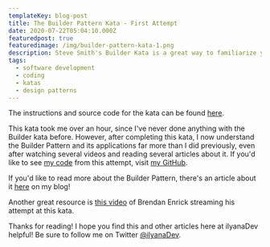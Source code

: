 ```yaml
---
templateKey: blog-post
title: The Builder Pattern Kata - First Attempt
date: 2020-07-22T05:04:10.000Z
featuredpost: true
featuredimage: /img/builder-pattern-kata-1.png
description: Steve Smith's Builder Kata is a great way to familiarize yourself with the Builder Pattern or to practice it if you've used it before.
tags:
  - software development
  - coding
  - katas
  - design patterns
---
```


The instructions and source code for the kata can be found [here](https://github.com/ardalis/BuilderTestSample).

This kata took me over an hour, since I've never done anything with the Builder kata before. However, after completing this kata, I now understand the Builder Pattern and its applications far more than I did previously, even after watching several videos and reading several articles about it. If you'd like to see [my code](https://github.com/ilyanaDev/KataPractice/tree/master/BuilderPatternKata/2020-07-22) from this attempt, visit [my GitHub](https://github.com/ilyanaDev).

If you'd like to read more about the Builder Pattern, there's an article about it [here](https://ilyana.dev/blog/2020-07-21-builder-pattern/) on my blog!

Another great resource is [this video](https://www.youtube.com/watch?v=0FYthBodusg) of Brendan Enrick streaming his attempt at this kata.

Thanks for reading! I hope you find this and other articles here at ilyanaDev helpful! Be sure to follow me on Twitter [@ilyanaDev](https://twitter.com/ilyanaDev).
